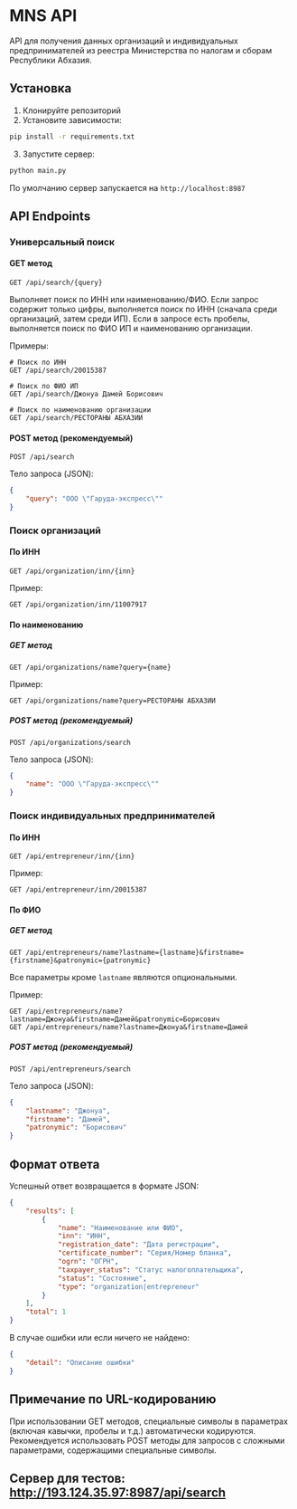 # MNS API

API для получения данных организаций и индивидуальных предпринимателей из реестра Министерства по налогам и сборам Республики Абхазия.

## Установка

1. Клонируйте репозиторий
2. Установите зависимости:
```bash
pip install -r requirements.txt
```
3. Запустите сервер:
```bash
python main.py
```

По умолчанию сервер запускается на `http://localhost:8987`

## API Endpoints

### Универсальный поиск

#### GET метод
`GET /api/search/{query}`

Выполняет поиск по ИНН или наименованию/ФИО. Если запрос содержит только цифры, выполняется поиск по ИНН (сначала среди организаций, затем среди ИП). Если в запросе есть пробелы, выполняется поиск по ФИО ИП и наименованию организации.

Примеры:
```
# Поиск по ИНН
GET /api/search/20015387

# Поиск по ФИО ИП
GET /api/search/Джонуа Дамей Борисович

# Поиск по наименованию организации
GET /api/search/РЕСТОРАНЫ АБХАЗИИ
```

#### POST метод (рекомендуемый)
`POST /api/search`

Тело запроса (JSON):
```json
{
    "query": "ООО \"Гаруда-экспресс\""
}
```

### Поиск организаций

#### По ИНН
`GET /api/organization/inn/{inn}`

Пример:
```
GET /api/organization/inn/11007917
```

#### По наименованию

##### GET метод
`GET /api/organizations/name?query={name}`

Пример:
```
GET /api/organizations/name?query=РЕСТОРАНЫ АБХАЗИИ
```

##### POST метод (рекомендуемый)
`POST /api/organizations/search`

Тело запроса (JSON):
```json
{
    "name": "ООО \"Гаруда-экспресс\""
}
```

### Поиск индивидуальных предпринимателей

#### По ИНН
`GET /api/entrepreneur/inn/{inn}`

Пример:
```
GET /api/entrepreneur/inn/20015387
```

#### По ФИО

##### GET метод
`GET /api/entrepreneurs/name?lastname={lastname}&firstname={firstname}&patronymic={patronymic}`

Все параметры кроме `lastname` являются опциональными.

Пример:
```
GET /api/entrepreneurs/name?lastname=Джонуа&firstname=Дамей&patronymic=Борисович
GET /api/entrepreneurs/name?lastname=Джонуа&firstname=Дамей
```

##### POST метод (рекомендуемый)
`POST /api/entrepreneurs/search`

Тело запроса (JSON):
```json
{
    "lastname": "Джонуа",
    "firstname": "Дамей",
    "patronymic": "Борисович"
}
```

## Формат ответа

Успешный ответ возвращается в формате JSON:
```json
{
    "results": [
        {
            "name": "Наименование или ФИО",
            "inn": "ИНН",
            "registration_date": "Дата регистрации",
            "certificate_number": "Серия/Номер бланка",
            "ogrn": "ОГРН",
            "taxpayer_status": "Статус налогоплательщика",
            "status": "Состояние",
            "type": "organization|entrepreneur"
        }
    ],
    "total": 1
}
```

В случае ошибки или если ничего не найдено:
```json
{
    "detail": "Описание ошибки"
}
```

## Примечание по URL-кодированию

При использовании GET методов, специальные символы в параметрах (включая кавычки, пробелы и т.д.) автоматически кодируются. Рекомендуется использовать POST методы для запросов с сложными параметрами, содержащими специальные символы. 

## Сервер для тестов: http://193.124.35.97:8987/api/search
